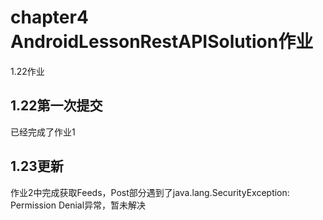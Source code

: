 # chapter4 AndroidLessonRestAPISolution作业
1.22作业

## 1.22第一次提交 ##
已经完成了作业1
## 1.23更新 ##

作业2中完成获取Feeds，Post部分遇到了java.lang.SecurityException: Permission Denial异常，暂未解决